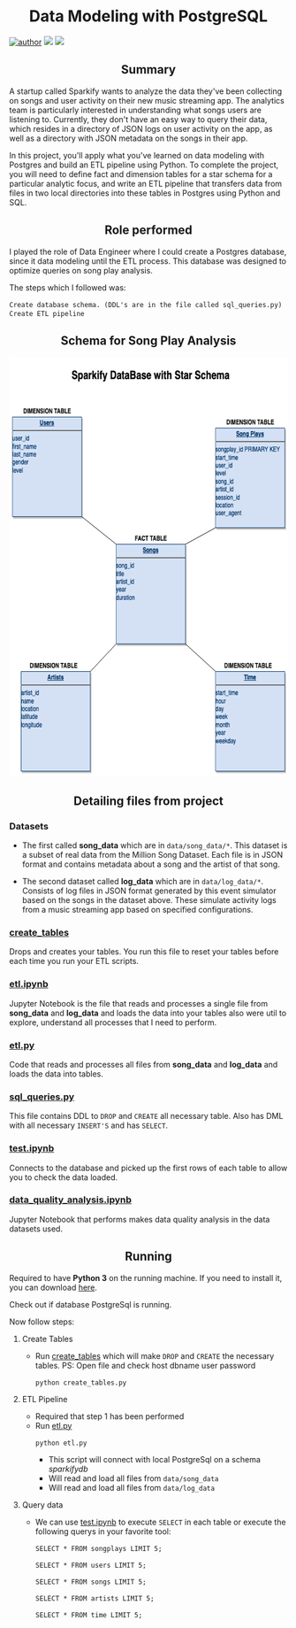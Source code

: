 <h1 align="center">Data Modeling with PostgreSQL</h1>

[![author](https://img.shields.io/badge/author-Matheus-red.svg)](https://www.linkedin.com/in/msilvadev/) ![](https://img.shields.io/badge/technology-Python-blue.svg) ![](https://img.shields.io/badge/database-PostgreSQL-blue.svg)

<h2 align="center">Summary</h2>

A startup called Sparkify wants to analyze the data they've been collecting on songs and user activity 
on their new music streaming app. The analytics team is particularly interested in understanding what 
songs users are listening to. Currently, they don't have an easy way to query their data, which resides 
in a directory of JSON logs on user activity on the app, as well as a directory with JSON metadata on the 
songs in their app.

In this project, you'll apply what you've learned on data modeling with Postgres and build an ETL pipeline using Python. 
To complete the project, you will need to define fact and dimension tables for a star schema for a particular analytic 
focus, and write an ETL pipeline that transfers data from files in two local directories into these tables in Postgres 
using Python and SQL.

<h2 align="center">Role performed</h2>
I played the role of Data Engineer where I could create a Postgres database, since it data modeling until the ETL process. 
This database was designed to optimize queries on song play analysis.

The steps which I followed was:

    Create database schema. (DDL's are in the file called sql_queries.py)
    Create ETL pipeline

<h2 align="center">Schema for Song Play Analysis</h2>
<p align="center">
  <img src="sparkify_star_schema.png" width="644" height="757">
</p>

<h2 align="center">Detailing files from project</h2>

### Datasets
* The first called **song_data** which are in `data/song_data/*`. This dataset is a subset of real data from the Million Song Dataset. 
  Each file is in JSON format and contains metadata about a song and the artist of that song.


* The second dataset called **log_data** which are in `data/log_data/*`. Consists of log files in JSON format generated by this event simulator based on the songs in the dataset above. 
  These simulate activity logs from a music streaming app based on specified configurations.

### [create_tables](create_tables.py)
Drops and creates your tables. You run this file to reset your tables before each time you run your ETL scripts.

### [etl.ipynb](etl.ipynb)
Jupyter Notebook is the file that reads and processes a single file from **song_data** and **log_data** and loads the data into
your tables also were util to explore, understand all processes that I need to perform.

### [etl.py](etl.py)
Code that reads and processes all files from **song_data** and **log_data** and loads the data into tables.

### [sql_queries.py](sql_queries.py)
This file contains DDL to `DROP` and `CREATE` all necessary table. Also has DML with all necessary `INSERT'S` and has `SELECT`.

### [test.ipynb](test.ipynb)
Connects to the database and picked up the first rows of each table to allow you to check the data loaded.

### [data_quality_analysis.ipynb](data_quality_analysis.ipynb)
Jupyter Notebook that performs makes data quality analysis in the data datasets used.



<h2 align="center">Running</h2>

Required to have **Python 3** on the running machine. If you need to install it, you can download [here](https://www.python.org/downloads/).

Check out if database PostgreSql is running.

Now follow steps:
  
1. Create Tables
    *  Run [create_tables](create_tables.py) which will make `DROP` and `CREATE` the necessary tables. PS: Open file and check host dbname user password
        ```
        python create_tables.py
        ```

2. ETL Pipeline
    * Required that step 1 has been performed
    * Run [etl.py](etl.py)
      ```
      python etl.py
      ```
      * This script will connect with local PostgreSql on a schema *sparkifydb*
      * Will read and load all files from `data/song_data`
      * Will read and load all files from `data/log_data`
  
3. Query data
    * We can use [test.ipynb](test.ipynb) to execute `SELECT` in each table or execute the following querys in your favorite tool:
  
      ````
      SELECT * FROM songplays LIMIT 5;
      ````
      
      ````
      SELECT * FROM users LIMIT 5;
      ````
      
      ````
      SELECT * FROM songs LIMIT 5;
      ````

      ````
      SELECT * FROM artists LIMIT 5;
      ````

      ````
      SELECT * FROM time LIMIT 5;
      ````
